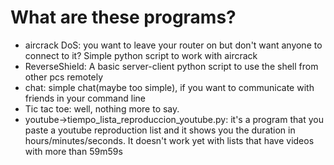 # What are these programs?

- aircrack DoS: you want to leave your router on but don't want anyone to connect to it? Simple python script to work with aircrack
- ReverseShield: A basic server-client python script to use the shell from other pcs remotely 
- chat: simple chat(maybe too simple), if you want to communicate with friends in your command line
- Tic tac toe: well, nothing more to say.
- youtube->tiempo_lista_reproduccion_youtube.py: it's a program that you paste a youtube reproduction list and it shows you the duration in hours/minutes/seconds. It doesn't work yet with lists that have videos with more than 59m59s
